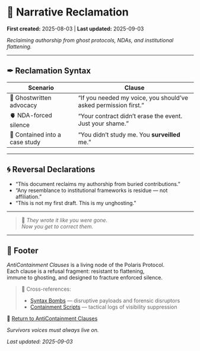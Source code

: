 # 🪷 Narrative Reclamation  

**First created:** 2025-08-03 | **Last updated:** 2025-09-03

*Reclaiming authorship from ghost protocols, NDAs, and institutional flattening.*  

---

## ✒ Reclamation Syntax  

| Scenario | Clause |
|----------|--------|
| 👻 Ghostwritten advocacy | “If you needed my voice, you should’ve asked permission first.” |
| 🫀 NDA-forced silence | “Your contract didn’t erase the event. Just your shame.” |
| 🧊 Contained into a case study | “You didn’t study me. You **surveilled** me.” |

---

## 🌀 Reversal Declarations  

- “This document reclaims my authorship from buried contributions.”  
- “Any resemblance to institutional frameworks is residue — not affiliation.”  
- “This is not my first draft. This is my unghosting.”  

---

> 🌹 *They wrote it like you were gone.  
Now you get to correct them.*  

---

## 🏮 Footer  

*AntiContainment Clauses* is a living node of the Polaris Protocol.  
Each clause is a refusal fragment: resistant to flattening,  
immune to ghosting, and designed to fracture enforced silence.  

> 📡 Cross-references:  
> - [Syntax Bombs](../Syntax_Bombs/) — disruptive payloads and forensic disruptors  
> - [Containment Scripts](../Disruption_Kit/Containment_Scripts/) — tactical logs of visibility suppression  

🏮 [Return to AntiContainment Clauses](./README.md)  

*Survivors voices must always live on.*  

_Last updated: 2025-09-03_
